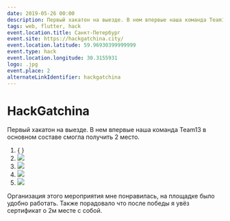 ```yaml
---
date: 2019-05-26 00:00
description: Первый хакатон на выезде. В нем впервые наша команда Team13 в основном составе смогла получить 2 место.
tags: web, flutter, hack
event.location.title: Санкт-Петербург
event.site: https://hackgatchina.city/
event.location.latitude: 59.96930399999999
event.type: hack
event.location.longitude: 30.3155931
logo: .jpg
event.place: 2
alternateLinkIdentifier: hackgatchina
---
```

# HackGatchina

Первый хакатон на выезде. В нем впервые наша команда Team13 в основном составе смогла получить 2 место.


1. { }
2. ![ ](2_400x400.jpg)
3. ![ ](4_400x400.jpg)
4. ![ ](1_400x400.jpg)
5. ![ ](3_400x400.jpg)


 Организация этого мероприятия мне понравилась, на площадке было удобно работать. Также порадовало что после победы я увёз сертификат о 2м месте с собой. 
